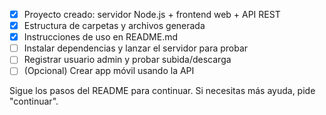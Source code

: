 - [x] Proyecto creado: servidor Node.js + frontend web + API REST
- [x] Estructura de carpetas y archivos generada
- [x] Instrucciones de uso en README.md
- [ ] Instalar dependencias y lanzar el servidor para probar
- [ ] Registrar usuario admin y probar subida/descarga
- [ ] (Opcional) Crear app móvil usando la API

Sigue los pasos del README para continuar. Si necesitas más ayuda, pide "continuar".
